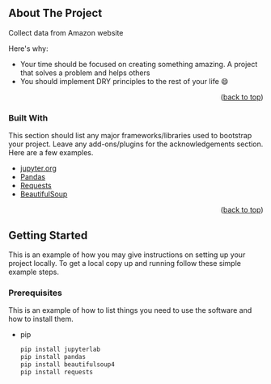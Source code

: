 <div id="top"></div>



<!-- ABOUT THE PROJECT -->
## About The Project

Collect data from Amazon website

Here's why:
* Your time should be focused on creating something amazing. A project that solves a problem and helps others
* You should implement DRY principles to the rest of your life :smile:
<p align="right">(<a href="#top">back to top</a>)</p>



### Built With

This section should list any major frameworks/libraries used to bootstrap your project. Leave any add-ons/plugins for the acknowledgements section. Here are a few examples.

* [jupyter.org](https://jupyter.org/)
* [Pandas](https://pandas.pydata.org/)
* [Requests](https://pypi.org/project/requests/)
* [BeautifulSoup](https://www.crummy.com/software/BeautifulSoup/bs4/doc/)

<p align="right">(<a href="#top">back to top</a>)</p>



<!-- GETTING STARTED -->
## Getting Started

This is an example of how you may give instructions on setting up your project locally.
To get a local copy up and running follow these simple example steps.

### Prerequisites

This is an example of how to list things you need to use the software and how to install them.
* pip
  ```sh
  pip install jupyterlab
  pip install pandas
  pip install beautifulsoup4
  pip install requests
  ```

